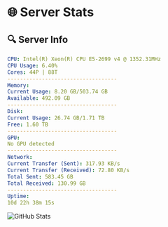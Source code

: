 # 🌐 Server Stats
## 🔍 Server Info
```yaml
CPU: Intel(R) Xeon(R) CPU E5-2699 v4 @ 1352.31MHz
CPU Usage: 6.40%
Cores: 44P | 88T
-----------------------------------
Memory:
Current Usage: 8.20 GB/503.74 GB
Available: 492.09 GB
-----------------------------------
Disk:
Current Usage: 26.74 GB/1.71 TB
Free: 1.60 TB
-----------------------------------
GPU:
No GPU detected
-----------------------------------
Network:
Current Transfer (Sent): 317.93 KB/s
Current Transfer (Received): 72.80 KB/s
Total Sent: 583.45 GB
Total Received: 130.99 GB
-----------------------------------
Uptime:
10d 22h 38m 15s
```
![GitHub Stats](https://img.shields.io/badge/Updated-2025-04-30_15:47:03-blue)